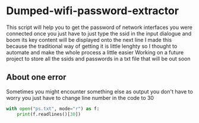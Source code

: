 # Dumped-wifi-password-extractor

This script will help you to get the password of network interfaces you were connected once 
you just have to just type the ssid in the input dialogue and boom its key content will be displayed onto the next line 
I made this because the traditional way of getting it is little lenghty so I thought to automate and make the whole process  a little easier 
Working on a future project to store all the ssids and passwords in a txt file that will be out soon 

<h2>About one error</h2>
<p>Sometimes you might encounter something else as output you don't have to worry you just have to change line number in the code to 30</p>

```python
with open("ps.txt", mode="r") as f:
    print(f.readlines()[30])

